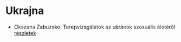 # Ukrajna

- Okszana Zabuzsko: Terepvizsgálatok az ukránok szexuális életéről [részletek](_details/%7Bopf.creator%7D.md#id_468)